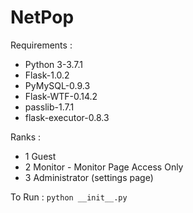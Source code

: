 # NetPop

Requirements : 
 - Python 3-3.7.1
 - Flask-1.0.2
 - PyMySQL-0.9.3
 - Flask-WTF-0.14.2
 - passlib-1.7.1
 - flask-executor-0.8.3


Ranks :
 - 1  Guest
 - 2  Monitor - Monitor Page Access Only
 - 3  Administrator (settings page)

 To Run : ``` python __init__.py ```

 